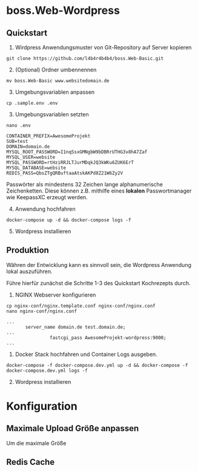 # boss.Web-Wordpress
## Quickstart

1. Wirdpress Anwendungsmuster von Git-Repository auf Server kopieren

```
git clone https://github.com/l4b4r4b4b4/boss.Web-Basic.git
```

2. (Optional) Ordner umbennennen

```
mv boss.Web-Basic www.websitedomain.de
```

3. Umgebungsvariablen anpassen

```
cp .sample.env .env
```

3. Umgebungsvariablen setzten

```
nano .env
```

```
CONTAINER_PREFIX=AwesomeProjekt
SUB=test
DOMAIN=domain.de
MYSQL_ROOT_PASSWORD=I1nqSsxGMNgbW9bDBRrUTHG3v8hA7Zaf
MYSQL_USER=website
MYSQL_PASSWORD=rtHziRRJLTJurMDqkJQ3kWKu6ZUK6ErT
MYSQL_DATABASE=website
REDIS_PASS=QbsZTgQRBuftaaAtskAKPd8Z21W6Zy2V
```

Passwörter als mindestens 32 Zeichen lange alphanumerische Zeichenketten. Diese können z.B. mithilfe eines **lokalen** Passwortmanager wie KeepassXC erzeugt werden.

4. Anwendung hochfahren

```
docker-compose up -d && docker-compose logs -f
```

5. Wordpress installieren



## Produktion

Währen der Entwicklung kann es sinnvoll sein, die Wordpress Anwendung lokal auszuführen.

Führe hierfür zunächst die Schritte 1-3 des Quickstart Kochrezepts durch.

1. NGINX Webserver konfigurieren

```
cp nginx-conf/nginx.template.conf nginx-conf/nginx.conf
nano nginx-conf/nginx.conf
```

```
...
       server_name domain.de test.domain.de;
...
                fastcgi_pass AwesomeProjekt-wordpress:9000;
...
```

1. Docker Stack hochfahren und Container Logs ausgeben.

```
docker-compose -f docker-compose.dev.yml up -d && docker-compose -f docker-compose.dev.yml logs -f
```

2. Wordpress installieren

# Konfiguration

## Maximale Upload Größe anpassen

Um die maximale Größe 

## Redis Cache 